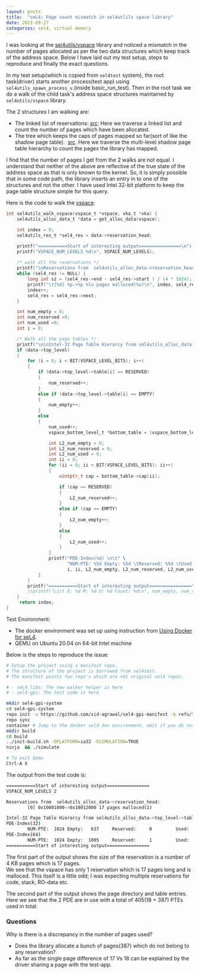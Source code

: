 ```yaml
---
layout: posts
title:  "seL4: Page count mismatch in sel4utlils vpace library"
date: 2021-09-27
categories: sel4, virtual memory
---
```


I was looking at the [sel4utils/vspace](https://github.com/seL4/seL4_libs/tree/master/libsel4utils) library and 
noticed a mismatch in the number of pages allocated as per the two data structures which keep track of the 
address space. Below I have laid out my test setup, steps to reproduce and finally the exact questions.

In my test setup(which is copied from `sel4test` system), the root task(driver) starts another process(test app) 
using `sel4utils_spawn_process_v`.(inside basic_run_test). Then in the root task we do a walk of the child task's 
address space structures maintained by `sel4utils/vspace` library. 

The 2 structures I am walking are:
- The linked list of reservations: [src](https://github.com/seL4/seL4_libs/blob/master/libsel4utils/include/sel4utils/vspace.h#L76): 
Here we traverse a linked list and count the number of pages which have been allocated.
- The tree which keeps the caps of pages mapped so far(sort of like the shadow page table). 
[src](https://github.com/seL4/seL4_libs/blob/master/libsel4utils/include/sel4utils/vspace.h#L71). 
Here we traverse the multi-level shadow page table hierarchy to count the pages the library has mapped.

I find that the number of pages I get from the 2 walks are not equal. I understand that neither of 
the above are reflective of the true state of the address space as that is only known to the kernel. So, 
it is simply possible that in some code path, the library inserts an entry in to one of the structures 
and not the other. I have used Intel 32-bit platform to keep the page table structure simple for this query.

Here is the code to walk the [vspace](https://github.com/sid-agrawal/seL4_libs/blob/0d37c61f89dc335a5905f5625be3125e2afe42f3/libsel4utils/src/vspace/vspace.c#L903):

```c
int sel4utils_walk_vspace(vspace_t *vspace, vka_t *vka) {
    sel4utils_alloc_data_t *data = get_alloc_data(vspace);

    int index = 0;
    sel4utils_res_t *sel4_res = data->reservation_head;

    printf("===========Start of interesting output================\n");
    printf("VSPACE_NUM_LEVELS %d\n", VSPACE_NUM_LEVELS);
    
    /* walk all the reservations */
    printf("\nReservations from  sel4utils_alloc_data->reservation_head:\n");
    while (sel4_res != NULL) {
        long int sz = (sel4_res->end - sel4_res->start ) / (4 * 1024);
        printf("\t[%d] %p->%p %lu pages malloced(%u)\n", index, sel4_res->start, sel4_res->end, sz, sel4_res->malloced);
        index++;
        sel4_res = sel4_res->next;
    }

    int num_empty = 0;
    int num_reserved =0;
    int num_used =0;
    int i = 0;

    /* Walk all the page tables */
    printf("\n\nIntel-32 Page Table Hierarcy from sel4utils_alloc_data->top_level->table \n");
    if (data->top_level)
    {
        for (i = 0; i < BIT(VSPACE_LEVEL_BITS); i++)
        {
            if (data->top_level->table[i] == RESERVED)
            {
                num_reserved++;
            }
            else if (data->top_level->table[i] == EMPTY)
            {
                num_empty++;
            }
            else
            {
                num_used++;
                vspace_bottom_level_t *bottom_table = (vspace_bottom_level_t *)data->top_level->table[i];

                int L2_num_empty = 0;
                int L2_num_reserved = 0;
                int L2_num_used = 0;
                int ii = 0;
                for (ii = 0; ii < BIT(VSPACE_LEVEL_BITS); ii++)
                {
                    uintptr_t cap = bottom_table->cap[ii];

                    if (cap == RESERVED)
                    {
                        L2_num_reserved++;
                    }
                    else if (cap == EMPTY)
                    {
                        L2_num_empty++;
                    }
                    else
                    {
                        L2_num_used++;
                    }
                }
                printf("PDE-Index(%d) \n\t" \
                       "NUM-PTE: %5d Empty: %5d \tReserved: %5d \tUsed: %5d\n",
                       i, ii, L2_num_empty, L2_num_reserved, L2_num_used, ii);
            }
        }
        printf("===========Start of interesting output================\n");
        //printf("L1\t E: %d R: %d U: %d Count: %d\n", num_empty, num_reserved, num_used, i);
    }
     return index;
}
```

Test Environment:

- The docker environment was set up using instruction from [Using Docker for seL4](https://docs.sel4.systems/projects/dockerfiles/).
- QEMU on Ubuntu 20.04 on 64-bit Intel machine

Below is the steps to reproduce the issue:

```bash
# Setup the project using a manifest repo. 
# The structure of the project is borrowed from sel4test.
# The manifest points two repo's which are not original sel4 repos:

# - seL4_libs: The new walker helper is here
# - sel4-gpi: The test code is here

mkdir sel4-gpi-system
cd sel4-gpi-system
repo init -u https://github.com/sid-agrawal/sel4-gpi-manifest -b refs/tags/v3.0 
repo sync
container # Jump to the docker sel4 dev environment, omit if you do not care
mkdir build  
cd build
../init-build.sh -DPLATFORM=ia32 -DSIMULATION=TRUE 
ninja  && ./simulate

# To exit Qemu
Ctrl-A X
```

The output from the test code is:

```bash
===========Start of interesting output================
VSPACE_NUM_LEVELS 2

Reservations from  sel4utils_alloc_data->reservation_head:
        [0] 0x10001000->0x10012000 17 pages malloced(1)

Intel-32 Page Table Hierarcy from sel4utils_alloc_data->top_level->table 
PDE-Index(32) 
        NUM-PTE:  1024 Empty:   637     Reserved:     0         Used:   387
PDE-Index(64) 
        NUM-PTE:  1024 Empty:  1005     Reserved:     1         Used:    18
===========Start of interesting output================
```

The first part of the output shows the size of the reservation is a number of 4 KB pages which is 17 pages.  
We see that the vspace has only 1 reservation which is 17 pages long and is malloced.  This itself is a little 
odd; I was expecting multiple reservations for code, stack, RO-data etc.

The second part of the output shows the page directory and table entries. Here we see that the 2 
PDE are in use with a total of 405(18 + 387) PTEs used in total.

### Questions
Why is there is a discrepancy in the number of pages used?
- Does the library allocate a bunch of pages(387) which do not belong to any reservation?
- As far as the single page difference of 17 Vs 18 can be explained by the 
  driver sharing a page with the test-app.
